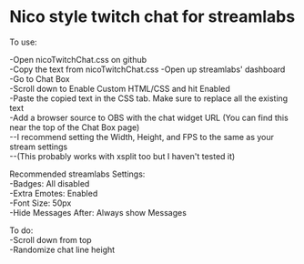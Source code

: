 # Nico style twitch chat for streamlabs

To use:  

-Open nicoTwitchChat.css on github  
-Copy the text from nicoTwitchChat.css 
-Open up streamlabs' dashboard  
-Go to Chat Box  
-Scroll down to Enable Custom HTML/CSS and hit Enabled  
-Paste the copied text in the CSS tab. Make sure to replace all the existing text  
-Add a browser source to OBS with the chat widget URL (You can find this near the top of the Chat Box page)  
--I recommend setting the Width, Height, and FPS to the same as your stream settings  
--(This probably works with xsplit too but I haven't tested it)  



Recommended streamlabs Settings:  
-Badges: All disabled  
-Extra Emotes: Enabled  
-Font Size: 50px  
-Hide Messages After: Always show Messages  




To do:  
-Scroll down from top  
-Randomize chat line height  

